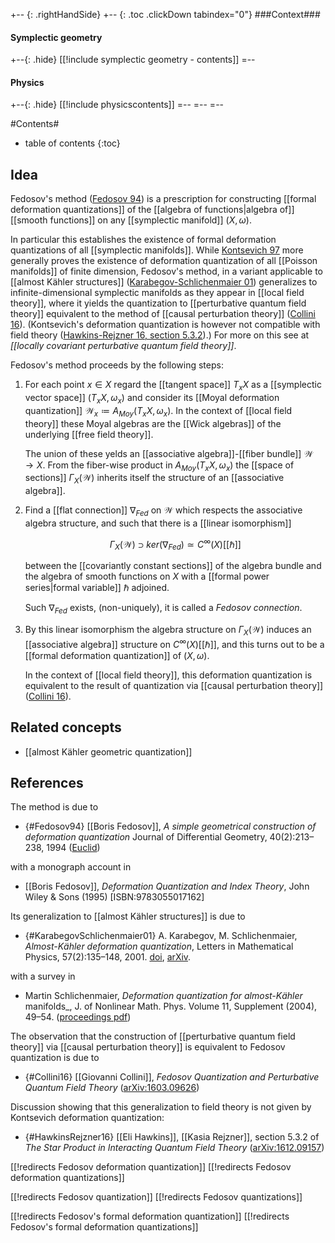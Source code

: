 
+-- {: .rightHandSide}
+-- {: .toc .clickDown tabindex="0"}
###Context###
#### Symplectic geometry
+--{: .hide}
[[!include symplectic geometry - contents]]
=--
#### Physics
+--{: .hide}
[[!include physicscontents]]
=--
=--
=--


#Contents#
* table of contents
{:toc}

## Idea

Fedosov's method ([Fedosov 94](#Fedosov94)) is a prescription for constructing [[formal deformation quantizations]] of the [[algebra of functions|algebra of]] [[smooth functions]] on any [[symplectic manifold]] $(X,\omega)$.

In particular this establishes the existence of formal deformation quantizations of all [[symplectic manifolds]]. While [Kontsevich 97](deformation+quantization#Kontsevich97) more generally proves the existence of deformation quantization of all [[Poisson manifolds]] of finite dimension, Fedosov's method, in a variant applicable to [[almost Kähler structures]] ([Karabegov-Schlichenmaier 01](#KarabegovSchlichenmaier01)) generalizes to infinite-dimensional symplectic manifolds as they appear in [[local field theory]], where it yields the quantization to [[perturbative quantum field theory]] equivalent to the method of [[causal perturbation theory]] ([Collini 16](#Collini16)). (Kontsevich's deformation quantization is however not compatible with field theory ([Hawkins-Rejzner 16, section 5.3.2](#HawkinsRejzner16)).) For more on this see at _[[locally covariant perturbative quantum field theory]]_.

Fedosov's method proceeds by the following steps:

1. For each point $x \in X$ regard the [[tangent space]] $T_x X$ as a [[symplectic vector space]] $(T_x X, \omega_x)$ and consider its [[Moyal deformation quantization]] $\mathcal{W}_x \coloneqq A_{Moy}(T_x X, \omega_x)$. In the context of [[local field theory]] these Moyal algebras are the [[Wick algebras]] of the underlying [[free field theory]].

   The union of these yelds an [[associative algebra]]-[[fiber bundle]] $\mathcal{W} \to X$. From the fiber-wise product in $A_{Moy}(T_x X, \omega_x)$ the [[space of sections]] $\Gamma_X(\mathcal{W})$ inherits itself the structure of an [[associative algebra]].

1. Find a [[flat connection]] $\nabla_{Fed}$ on $\mathcal{W}$ which respects the associative algebra structure, and such that there is a [[linear isomorphism]]

   $$
     \Gamma_X(\mathcal{W}) \supset  ker(\nabla_{Fed}) \simeq C^\infty(X) [ [ \hbar ] ] 
   $$ 

   between the [[covariantly constant sections]] of the algebra bundle and the algebra of  smooth functions on $X$ with a [[formal power series|formal variable]] $\hbar$ adjoined.

   Such $\nabla_{Fed}$ exists, (non-uniquely), it is called a _Fedosov connection_. 

1. By this linear isomorphism the algebra structure on $\Gamma_X(\mathcal{W})$ induces an [[associative algebra]] structure on $C^\infty(X)[ [ \hbar ] ]$, and this turns out to be a [[formal deformation quantization]] of $(X,\omega)$.

   In the context of [[local field theory]], this deformation quantization is equivalent to the result of quantization via [[causal perturbation theory]] ([Collini 16](#Collini16)).


## Related concepts

* [[almost Kähler geometric quantization]]


## References

The method is due to

* {#Fedosov94} [[Boris Fedosov]], _A simple geometrical construction of deformation quantization_ Journal of Differential Geometry, 40(2):213&#8211;238, 1994 ([Euclid](https://projecteuclid.org/euclid.jdg/1214455536))

with a monograph account in

* [[Boris Fedosov]], *Deformation Quantization and Index Theory*, John Wiley & Sons (1995) &lbrack;ISBN:9783055017162&rbrack;

Its generalization to [[almost Kähler structures]] is due to

* {#KarabegovSchlichenmaier01} A. Karabegov, M. Schlichenmaier,  _Almost-Kähler deformation quantization_, Letters in Mathematical Physics, 57(2):135–148, 2001.  [doi](https://doi.org/10.1023/A:1017993513935), [arXiv](https://arxiv.org/abs/math/0102169).

with a survey in

* Martin Schlichenmaier, _Deformation quantization for almost-Kähler_ manifolds_, J. of Nonlinear Math. Phys.
Volume 11, Supplement (2004), 49–54. ([proceedings pdf](http://www.atlantis-press.com/php/download_paper.php?id=540))

The observation that the construction of [[perturbative quantum field theory]] via [[causal perturbation theory]] is equivalent to Fedosov quantization is due to 

* {#Collini16} [[Giovanni Collini]], _Fedosov Quantization and Perturbative Quantum Field Theory_ ([arXiv:1603.09626](https://arxiv.org/abs/1603.09626))

Discussion showing that this generalization to field theory is not given by Kontsevich deformation quantization:

* {#HawkinsRejzner16} [[Eli Hawkins]], [[Kasia Rejzner]], section 5.3.2 of _The Star Product in Interacting Quantum Field Theory_ ([arXiv:1612.09157](https://arxiv.org/abs/1612.09157))


[[!redirects Fedosov deformation quantization]]
[[!redirects Fedosov deformation quantizations]]


[[!redirects Fedosov quantization]]
[[!redirects Fedosov quantizations]]


[[!redirects Fedosov's formal deformation quantization]]
[[!redirects Fedosov's formal deformation quantizations]]
